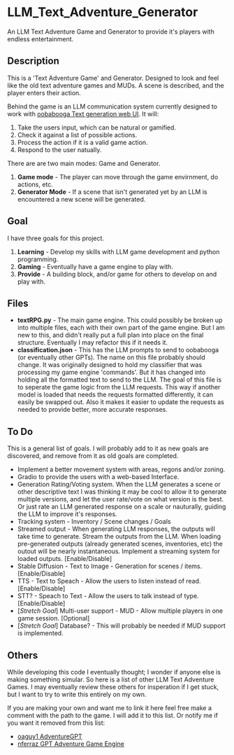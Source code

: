 # LLM_Text_Adventure_Generator
An LLM Text Adventure Game and Generator to provide it's players with endless entertainment.

## Description
This is a 'Text Adventure Game' and Generator. Designed to look and feel like the old text adventure games and MUDs. A scene is described, and the player enters their action.

Behind the game is an LLM communication system currently designed to work with [oobabooga Text generation web UI](https://github.com/oobabooga/text-generation-webui). It will:
1. Take the users input, which can be natural or gamified.
2. Check it against a list of possible actions.
3. Process the action if it is a valid game action.
4. Respond to the user natually.

There are are two main modes: Game and Generator.
1. __Game mode__ - The player can move through the game envirnment, do actions, etc.
2. __Generator Mode__ - If a scene that isn't generated yet by an LLM is encountered a new scene will be generated.

## Goal
I have three goals for this project.
1. __Learning__ - Develop my skills with LLM game development and python programming.
2. __Gaming__ - Eventually have a game engine to play with.
3. __Provide__ - A building block, and/or game for others to develop on and play with.

## Files
* __textRPG.py__ - The main game engine. This could possibly be broken up into multiple files, each with their own part of the game engine. But I am new to this, and didn't really put a full plan into place on the final structure. Eventually I may refactor this if it needs it.
* __classification.json__ - This has the LLM prompts to send to oobabooga (or eventually other GPTs). The name on this file probably should change. It was originally designed to hold my classifier that was processing my game engine 'commands'. But it has changed into holding all the formatted text to send to the LLM. The goal of this file is to seperate the game logic from the LLM requests. This way if another model is loaded that needs the requests formatted differently, it can easily be swapped out. Also it makes it easier to update the requests as needed to provide better, more accurate responses.

## To Do
This is a general list of goals. I will probably add to it as new goals are discovered, and remove from it as old goals are completed.
* Implement a better movement system with areas, regons and/or zoning.
* Gradio to provide the users with a web-based Interface.
* Generation Rating/Voting system. When the LLM generates a scene or other descriptive text I was thinking it may be cool to allow it to generate multiple versions, and let the user rate/vote on what version is the best. Or just rate an LLM generated response on a scale or nauturally, guiding the LLM to improve it's responses.
* Tracking system - Inventory / Scene changes / Goals
* Streamed output - When generating LLM responses, the outputs will take time to generate. Stream the outputs from the LLM. When loading pre-generated outputs (already generated scenes, inventories, etc) the outout will be nearly instantaneous. Implement a streaming system for loaded outputs. \[Enable/Disable\] 
* Stable Diffusion - Text to Image - Generation for scenes / items. \[Enable/Disable\]
* TTS - Text to Speach - Allow the users to listen instead of read. \[Enable/Disable\]
* STT? - Speach to Text - Allow the users to talk instead of type. \[Enable/Disable\]
* \[_Stretch Goal_\] Multi-user support - MUD - Allow multiple players in one game session. \[Optional\]
* \[_Stretch Goal_\] Database? - This will probably be needed if MUD support is implemented.


## Others
While developing this code I eventually thought; I wonder if anyone else is making something simular. So here is a list of other LLM Text Adventure Games. I may eventually review these others for insperation if I get stuck, but I want to try to write this entirely on my own.

If you are making your own and want me to link it here feel free make a comment with the path to the game. I will add it to this list. Or notify me if you want it removed from this list:
* [oaguy1 AdventureGPT](https://github.com/oaguy1/AdventureGPT)
* [nferraz GPT Adventure Game Engine](https://github.com/nferraz/gpt-adventures)
